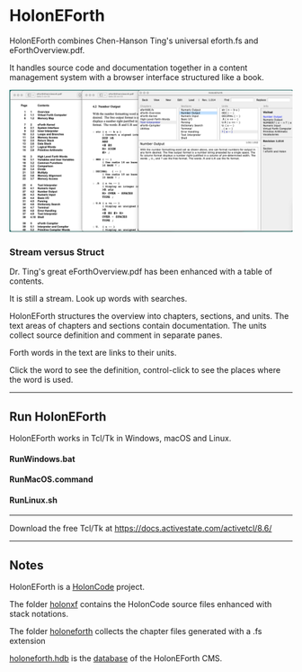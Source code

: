 # HolonEForth

HolonEForth combines Chen-Hanson Ting's universal eforth.fs and eForthOverview.pdf. 

It handles source code and documentation together in a content management system with a browser interface structured like a book.

   
<img src="./Reference/TOC&HolonEForth.png" alt="HolonEForth" style="zoom:150%;" />



### Stream versus Struct

Dr. Ting's great eForthOverview.pdf has been enhanced with a table of contents. 

It is still a stream. Look up words with searches. 

HolonEForth structures the overview into chapters, sections, and units. The text areas of chapters and sections contain documentation. 
The units collect source definition and comment in separate panes. 

Forth words in the text are links to their units. 

Click the word to see the definition, control-click to see the places where the word is used.



-------



## Run HolonEForth

HolonEForth works in Tcl/Tk in Windows, macOS and Linux. 

#### RunWindows.bat

#### RunMacOS.command

####  RunLinux.sh

---------------

Download the free Tcl/Tk at https://docs.activestate.com/activetcl/8.6/

---

## Notes

HolonEForth is a [HolonCode](https://github.com/wejgaard/HolonCode) project.

The folder <u>holonxf</u> contains the HolonCode source files enhanced with stack notations.

The folder <u>holoneforth</u> collects the chapter files generated with a .fs extension

<u>holoneforth.hdb</u>  is the <u>database</u> of the HolonEForth CMS.











